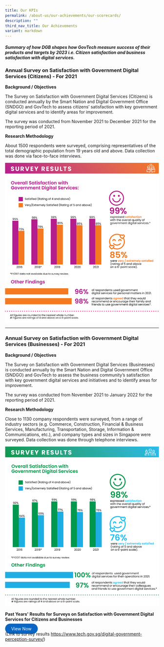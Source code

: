 ```yaml
---
title: Our KPIs
permalink: /about-us/our-achievements/our-scorecards/
description: ""
third_nav_title: Our Achievements
variant: markdown
---
```

##### Summary of how DGB shapes how GovTech measure success of their products and targets by 2023 i.e. Citizen satisfaction and business satisfaction with digital services.

### Annual Survey on Satisfaction with Government Digital Services (Citizens) - For 2021

**Background / Objectives**

The Survey on Satisfaction with Government Digital Services (Citizens) is conducted annually by the Smart Nation and Digital Government Office (SNDGO) and GovTech to assess citizens’ satisfaction with key government digital services and to identify areas for improvement.

The survey was conducted from November 2021 to December 2021 for the reporting period of 2021.

**Research Methodology**

About 1500 respondents were surveyed, comprising representatives of the total demographic population from 19 years old and above. Data collection was done via face-to-face interviews.

![Digital Government Perception Survey 2021 for Citizens by GovTech](/images/our-statistics/Digital-Government-Perception-2021-Citizens.png)


---

### Annual Survey on Satisfaction with Government Digital Services (Businesses) - For 2021

**Background / Objectives**

The Survey on Satisfaction with Government Digital Services (Businesses) is conducted annually by the Smart Nation and Digital Government Office (SNDGO) and GovTech to assess the business community’s satisfaction with key government digital services and initiatives and to identify areas for improvement.

The survey was conducted from November 2021 to January 2022 for the reporting period of 2021.

**Research Methodology**

Close to 1130 company respondents were surveyed, from a range of industry sectors (e.g. Commerce, Construction, Financial &amp; Business Services, Manufacturing, Transportation, Storage, Information &amp; Communications, etc.), and company types and sizes in Singapore were surveyed. Data collection was done through telephone interviews.

![Digital Government Perception Survey 2021 for Business by GovTech](/images/our-statistics/Digital-Government-Perception-2021-Business.png)


**Past Years' Results for Surveys on Satisfaction with Government Digital Services for Citizens and Businesses**

<a href="/digital-government-perception-survey/" target="\_blank" style="background-color: #0A66C2; color: white; text-decoration: none; border-radius: 100px; padding-left: 20px; padding-right: 20px; padding-top:8px; padding-bottom:8px">View Now</a>
<br> (Link to survey results https://www.tech.gov.sg/digital-government-perception-survey/)